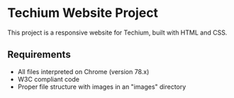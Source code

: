 # Techium Website Project

This project is a responsive website for Techium, built with HTML and CSS.

## Requirements
- All files interpreted on Chrome (version 78.x)
- W3C compliant code
- Proper file structure with images in an "images" directory
